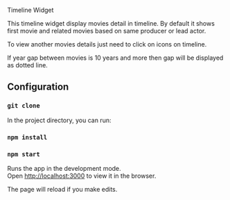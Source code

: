 Timeline Widget

This timeline widget display movies detail in timeline. By default it shows first movie and related movies based on same producer or lead actor.

To view another movies details just need to click on icons on timeline.

If year gap between movies is 10 years and more then gap will be displayed as dotted line.

## Configuration

### `git clone`

In the project directory, you can run:

### `npm install`

### `npm start`

Runs the app in the development mode.<br>
Open [http://localhost:3000](http://localhost:3000) to view it in the browser.

The page will reload if you make edits.<br>


